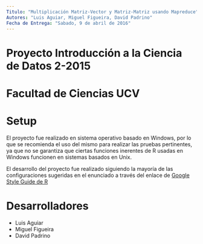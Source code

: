 ```yaml
---
Titulo: "Multiplicación Matriz-Vector y Matriz-Matriz usando Mapreduce"
Autores: "Luis Aguiar, Miguel Figueira, David Padrino"
Fecha de Entrega: "Sabado, 9 de abril de 2016"
---
```

# Proyecto Introducción a la Ciencia de Datos 2-2015
# Facultad de Ciencias UCV

# Setup
El proyecto fue realizado en sistema operativo basado en Windows, por lo que se recomienda el uso del mismo para realizar las pruebas pertinentes, ya que no se garantiza que ciertas funciones inerentes de R usadas en Windows funcionen en sistemas basados en Unix.

El desarrollo del proyecto fue realizado siguiendo la mayoría de las configuraciones sugeridas en el enunciado a través del enlace de [Google Style Guide de R](https://google.github.io/styleguide/Rguide.xml)


# Desarrolladores

- Luis Aguiar
- Miguel Figueira
- David Padrino
